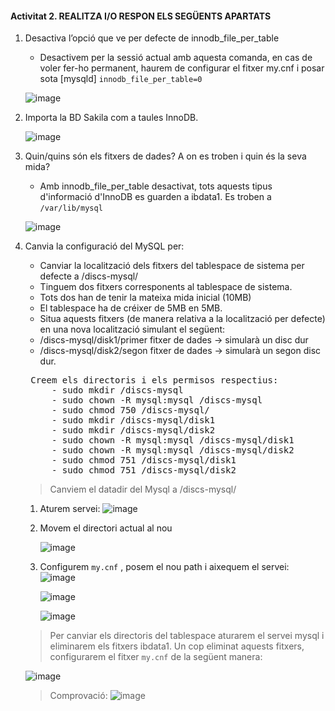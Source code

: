 
#### Activitat 2. REALITZA I/O RESPON ELS SEGÜENTS APARTATS

1. Desactiva l’opció que ve per defecte de innodb_file_per_table
    - Desactivem per la sessió actual amb aquesta comanda, en cas de voler fer-ho permanent, haurem de configurar el fitxer my.cnf i posar sota [mysqld] `innodb_file_per_table=0`
    
     ![image](https://user-images.githubusercontent.com/79662843/158659481-91b6d186-d20c-4e58-a9c5-1765c2d599e6.png)

2. Importa la BD Sakila com a taules InnoDB. 
   
   ![image](https://user-images.githubusercontent.com/79662843/158660122-d1dfee85-e893-4ecf-8d06-7ae99f22336e.png)

    
3.	Quin/quins són els fitxers de dades? A on es troben i quin és la seva mida?
    - Amb innodb_file_per_table desactivat, tots aquests tipus d'informació d'InnoDB es guarden a ibdata1. Es troben a `/var/lib/mysql`
    
    ![image](https://user-images.githubusercontent.com/79662843/158663009-8907daa9-db1e-4734-9dd3-6287bd8e9424.png)

    
4.	Canvia la configuració del MySQL per:
    - Canviar la localització dels fitxers del tablespace de sistema per defecte a /discs-mysql/
    - Tinguem dos fitxers corresponents al tablespace de sistema.
    - Tots dos han de tenir la mateixa mida inicial (10MB) 
  	- El tablespace ha de créixer de 5MB en 5MB.
    - Situa aquests fitxers (de manera relativa a la localització per defecte) en una nova localització simulant el següent:
    - /discs-mysql/disk1/primer fitxer de dades → simularà un disc dur
    - /discs-mysql/disk2/segon fitxer de dades → simularà un segon disc dur.
    <pre>
     Creem els directoris i els permisos respectius:
         - sudo mkdir /discs-mysql
         - sudo chown -R mysql:mysql /discs-mysql
         - sudo chmod 750 /discs-mysql/
         - sudo mkdir /discs-mysql/disk1
         - sudo mkdir /discs-mysql/disk2
         - sudo chown -R mysql:mysql /discs-mysql/disk1
         - sudo chown -R mysql:mysql /discs-mysql/disk2
         - sudo chmod 751 /discs-mysql/disk1
         - sudo chmod 751 /discs-mysql/disk2
    </pre>
    > Canviem el datadir del Mysql a /discs-mysql/
    1. Aturem servei:
        ![image](https://user-images.githubusercontent.com/79662843/161113968-49198a07-2e48-45ba-8a3b-bd0e2d6af357.png)
    2. Movem el directori actual al nou

        ![image](https://user-images.githubusercontent.com/79662843/161115648-104e0324-9d2d-4a90-a9ce-1f6a7d61fbe6.png)

    3. Configurem `my.cnf` , posem el nou path i aixequem el servei:
        ![image](https://user-images.githubusercontent.com/79662843/161114665-e0ad5d14-c093-40ab-92c4-228dac861c33.png)
        
        ![image](https://user-images.githubusercontent.com/79662843/161117133-e5bd92b6-3058-4fdf-8669-8043188e20f7.png)

        
        ![image](https://user-images.githubusercontent.com/79662843/161116907-54f6650a-6888-41a9-9fbf-9da7ed9e5d4b.png)
        
    > Per canviar els directoris del tablespace aturarem el servei mysql i eliminarem els fitxers ibdata1. Un cop eliminat aquests fitxers, configurarem el fitxer `my.cnf` de la següent manera:
    
    ![image](https://user-images.githubusercontent.com/79662843/161117738-05c3e30b-b571-4423-84fd-3050e22152ec.png)
    
    > Comprovació: 
    ![image](https://user-images.githubusercontent.com/79662843/161118446-9a217b38-f149-4970-a949-a8c59db002d7.png)



    
